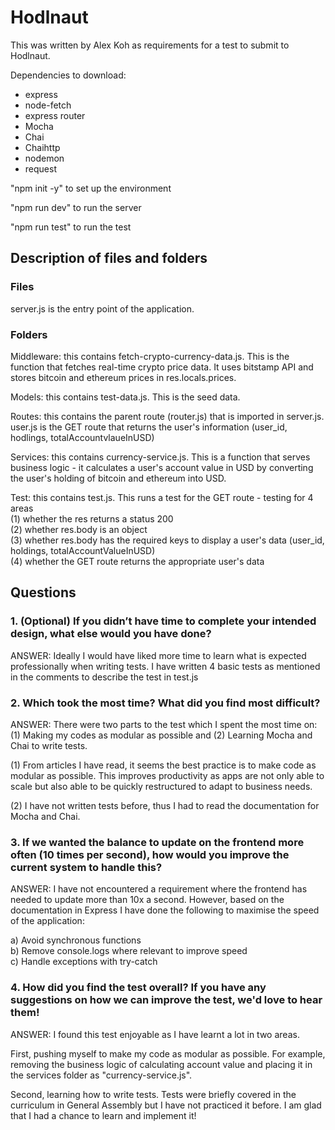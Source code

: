 # Hodlnaut 

This was written by Alex Koh as requirements for a test to submit to Hodlnaut. 

Dependencies to download:
- express
- node-fetch
- express router 
- Mocha
- Chai
- Chaihttp
- nodemon
- request 

"npm init -y" to set up the environment 

"npm run dev" to run the server 

"npm run test" to run the test

## Description of files and folders

### Files
server.js is the entry point of the application. 

### Folders 
Middleware: this contains fetch-crypto-currency-data.js. This is the function that fetches real-time crypto price data. It uses bitstamp API and stores bitcoin and ethereum prices in res.locals.prices. 

Models: this contains test-data.js. This is the seed data. 

Routes: this contains the parent route (router.js) that is imported in server.js. user.js is the GET route that returns the user's information (user_id, hodlings, totalAccountvlaueInUSD) 

Services: this contains currency-service.js. This is a function that serves business logic - it calculates a user's account value in USD by converting the user's holding of bitcoin and ethereum into USD.

Test: this contains test.js. This runs a test for the GET route - testing for 4 areas  
(1) whether the res returns a status 200  
(2) whether res.body is an object  
(3) whether res.body has the required keys to display a user's data (user_id, holdings, totalAccountValueInUSD)  
(4) whether the GET route returns the appropriate user's data  

## Questions

### 1. (Optional) If you didn’t have time to complete your intended design, what else would you have done?

ANSWER:
Ideally I would have liked more time to learn what is expected professionally when writing tests. I have written 4 basic tests as mentioned in the comments to describe the test in test.js

### 2. Which took the most time? What did you find most difficult?

ANSWER:
There were two parts to the test which I spent the most time on: (1) Making my codes as modular as possible and (2) Learning Mocha and Chai to write tests.  

(1) From articles I have read, it seems the best practice is to make code as modular as possible. This improves productivity as apps are not only able to scale but also able to be quickly restructured to adapt to business needs.  

(2) I have not written tests before, thus I had to read the documentation for Mocha and Chai.

### 3. If we wanted the balance to update on the frontend more often (10 times per second), how would you improve the current system to handle this?

ANSWER:
I have not encountered a requirement where the frontend has needed to update more than 10x a second. However, based on the documentation in Express I have done the following to maximise the speed of the application:  

a) Avoid synchronous functions  
b) Remove console.logs where relevant to improve speed  
c) Handle exceptions with try-catch  

### 4. How did you find the test overall? If you have any suggestions on how we can improve the test, we'd love to hear them!

ANSWER:
I found this test enjoyable as I have learnt a lot in two areas.

First, pushing myself to make my code as modular as possible. For example, removing the business logic of calculating account value and placing it in the services folder as "currency-service.js".

Second, learning how to write tests. Tests were briefly covered in the curriculum in General Assembly but I have not practiced it before. I am glad that I had a chance to learn and implement it!
